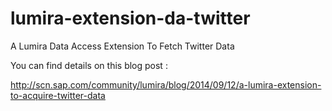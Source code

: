 lumira-extension-da-twitter
===========================

A Lumira Data Access Extension To Fetch Twitter Data

You can find details on this blog post : 

http://scn.sap.com/community/lumira/blog/2014/09/12/a-lumira-extension-to-acquire-twitter-data

